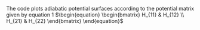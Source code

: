 The code plots adiabatic potential surfaces according to the potential matrix given by equation 1
$\begin{equation}
\begin{bmatrix}
H_{11} & H_{12} \\
H_{21} & H_{22}
\end{bmatrix}
\end{equation}$

